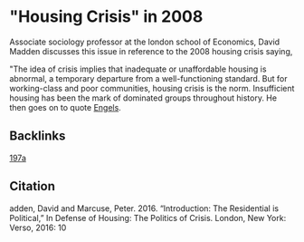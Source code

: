 # "Housing Crisis" in 2008

Associate sociology professor at the london school of Economics, David Madden discusses this issue in reference to the 2008 housing crisis saying, 

"The idea of crisis implies that inadequate or unaffordable housing is abnormal, a temporary departure from a well-functioning standard. But for
working-class and poor communities, housing crisis is the norm. Insufficient housing has been the mark of dominated groups throughout
history. He then goes on to quote [Engels](198b_EngelsCrisis.md). 

## Backlinks
[197a](CrisisMisleadingTerm.md)

## Citation
adden, David and Marcuse, Peter. 2016. “Introduction: The Residential is Political,” In Defense of Housing: The Politics of Crisis. London, New York: Verso, 2016: 10
